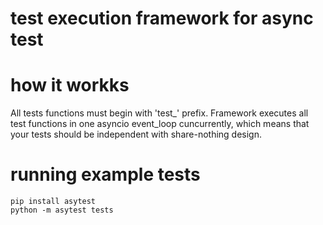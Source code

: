 # test execution framework for async test

# how it workks

All tests functions must begin with 'test_' prefix.
Framework executes all test functions in one asyncio event_loop cuncurrently, which means that your tests should be independent with share-nothing design.

# running example tests

    pip install asytest
    python -m asytest tests